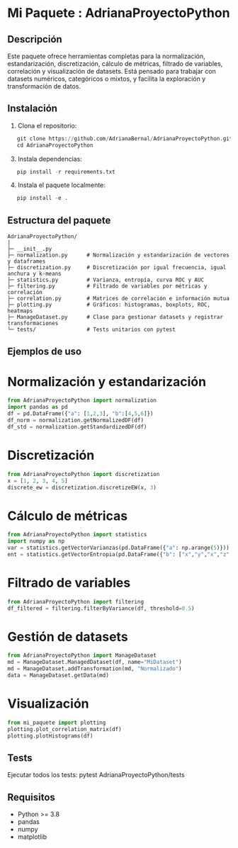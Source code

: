 Mi Paquete : AdrianaProyectoPython
=================================================

Descripción
-----------
Este paquete ofrece herramientas completas para la normalización, estandarización,
discretización, cálculo de métricas, filtrado de variables, correlación y visualización
de datasets. Está pensado para trabajar con datasets numéricos, categóricos o mixtos,
y facilita la exploración y transformación de datos.

Instalación
-----------
1. Clona el repositorio:
```python
   git clone https://github.com/AdrianaBernal/AdrianaProyectoPython.git
   cd AdrianaProyectoPython
```

3. Instala dependencias:
```python
   pip install -r requirements.txt
```

4. Instala el paquete localmente:
```python
   pip install -e .
```

Estructura del paquete
---------------------

```text
AdrianaProyectoPython/
|
├─ __init__.py
├─ normalization.py      # Normalización y estandarización de vectores y dataframes
├─ discretization.py     # Discretización por igual frecuencia, igual anchura y k-means
├─ statistics.py         # Varianza, entropía, curva ROC y AUC
├─ filtering.py          # Filtrado de variables por métricas y correlación
├─ correlation.py        # Matrices de correlación e información mutua
├─ plotting.py           # Gráficos: histogramas, boxplots, ROC, heatmaps
├─ ManageDataset.py      # Clase para gestionar datasets y registrar transformaciones
└─ tests/                # Tests unitarios con pytest

```


Ejemplos de uso
---------------
# Normalización y estandarización
```python
from AdrianaProyectoPython import normalization
import pandas as pd
df = pd.DataFrame({"a": [1,2,3], "b":[4,5,6]})
df_norm = normalization.getNormalizedDF(df)
df_std = normalization.getStandardizedDF(df)
```

# Discretización
```python
from AdrianaProyectoPython import discretization
x = [1, 2, 3, 4, 5]
discrete_ew = discretization.discretizeEW(x, 3)
```

# Cálculo de métricas
```python
from AdrianaProyectoPython import statistics
import numpy as np
var = statistics.getVectorVarianzas(pd.DataFrame({"a": np.arange(5)}))
ent = statistics.getVectorEntropia(pd.DataFrame({"b": ["x","y","x","z","y"]}))
```

# Filtrado de variables
```python
from AdrianaProyectoPython import filtering
df_filtered = filtering.filterByVariance(df, threshold=0.5)
```

# Gestión de datasets
```python
from AdrianaProyectoPython import ManageDataset
md = ManageDataset.ManagedDataset(df, name="MiDataset")
md = ManageDataset.addTransformation(md, "Normalizado")
data = ManageDataset.getData(md)
```


# Visualización
```python
from mi_paquete import plotting
plotting.plot_correlation_matrix(df)
plotting.plotHistograms(df)
```


Tests
-----
Ejecutar todos los tests:
pytest AdrianaProyectoPython/tests

Requisitos
----------
- Python >= 3.8
- pandas
- numpy
- matplotlib
